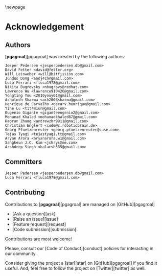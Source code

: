 \newpage

# Acknowledgement

## Authors

[**pgagroal**][pgagroal] was created by the following authors:

```
Jesper Pedersen <jesperpedersen.db@gmail.com>
David Fetter <david@fetter.org>
Will Leinweber <will@bitfission.com>
Junduo Dong <andj4cn@gmail.com>
Luca Ferrari <fluca1978@gmail.com>
Nikita Bugrovsky <nbugrovs@redhat.com>
Lawrence Wu <lawrence910426@gmail.com>
Yongting You <2010youy01@gmail.com>
Ashutosh Sharma <ash2003sharma@gmail.com>
Henrique de Carvalho <decarv.henrique@gmail.com>
Yihe Lu <t1t4m1un@gmail.com>
Eugenio Gigante <giganteeugenio2@gmail.com>
Mohanad Khaled <mohanadkhaled87@gmail.com>
Haoran Zhang <andrewzhr9911@gmail.com>
Christian Englert <code@c.roboticbrain.de>
Georg Pfuetzenreuter <georg.pfuetzenreuter@suse.com>
Tejas Tyagi <tejastyagi.tt@gmail.com>
Aryan Arora <aryanarora.w1@gmail.com>
Sangkeun J.C. Kim <jchrys@me.com>
Arshdeep Singh <balarsh535@gmail.com>
```

## Committers

```
Jesper Pedersen <jesperpedersen.db@gmail.com>
Luca Ferrari <fluca1978@gmail.com>
```

## Contributing

Contributions to [**pgagroal**][pgagroal] are managed on [GitHub][pgagroal]

* [Ask a question][ask]
* [Raise an issue][issue]
* [Feature request][request]
* [Code submission][submission]

Contributions are most welcome!

Please, consult our [Code of Conduct][conduct] policies for interacting in our
community.

Consider giving the project a [star][star] on
[GitHub][pgagroal] if you find it useful. And, feel free to follow
the project on [Twitter][twitter] as well.
